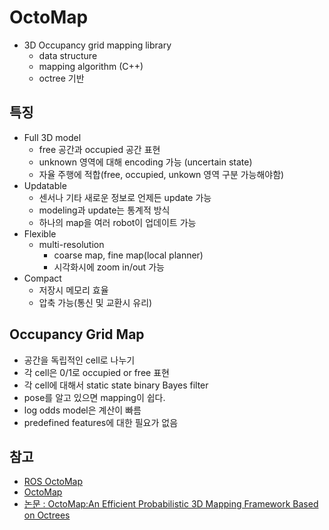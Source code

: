 # OctoMap
 * 3D Occupancy grid mapping library
   * data structure
   * mapping algorithm (C++)
   * octree 기반
## 특징
 * Full 3D model
   * free 공간과 occupied 공간 표현
   * unknown 영역에 대해 encoding 가능 (uncertain state)
   * 자율 주행에 적합(free, occupied, unkown 영역 구분 가능해야함)
 * Updatable
   * 센서나 기타 새로운 정보로 언제든 update 가능
   * modeling과 update는 통계적 방식
   * 하나의 map을 여러 robot이 업데이트 가능
 * Flexible
   * multi-resolution
     * coarse map, fine map(local planner)
     * 시각화시에 zoom in/out 가능
 * Compact
   * 저장시 메모리 효율
   * 압축 가능(통신 및 교환시 유리)
## Occupancy Grid Map
 * 공간을 독립적인 cell로 나누기
 * 각 cell은 0/1로 occupied or free 표현
 * 각 cell에 대해서 static state binary Bayes filter
 * pose를 알고 있으면 mapping이 쉽다.
 * log odds model은 계산이 빠름
 * predefined features에 대한 필요가 없음
## 참고
 * [ROS OctoMap](http://wiki.ros.org/octomap)
 * [OctoMap](http://octomap.github.io/)
 * [논문 : OctoMap:An Efficient Probabilistic 3D Mapping Framework Based on Octrees](http://ais.informatik.uni-freiburg.de/publications/papers/hornung13auro.pdf)
